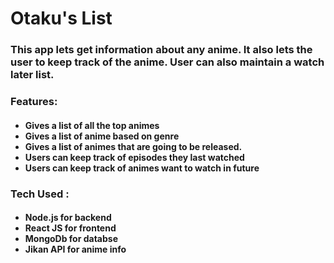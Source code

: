 <h1> Otaku's List </h1>
<h3> This app lets get information about any anime. It also lets the user to keep track of the anime. User can also maintain a watch  later list. </h3> 
<h3>
Features:
</h3>
<h4>
<ul>
<li>Gives a list of all the top animes</li>
<li>Gives a list of anime based on genre</li>
<li>Gives a list of animes that are going to be released.</li>
<li>Users can keep track of episodes they last watched</li>
<li>Users can keep track of animes want to watch in future</li>
</ul>
</h4>

<h3>Tech Used :</h3>
<h4>
<ul>
<li>Node.js for backend</li>
<li>React JS for frontend</li>
<li>MongoDb for databse</li>
<li>Jikan API for anime info</li>
</ul>
</h4>
